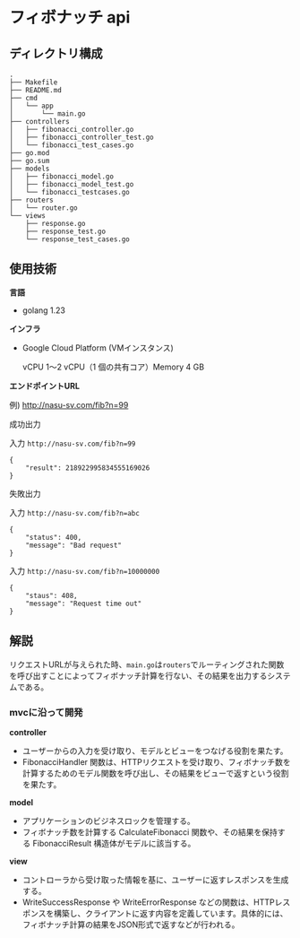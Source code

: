 # フィボナッチ api

## ディレクトリ構成

```
.
├── Makefile
├── README.md
├── cmd
│   └── app
│       └── main.go
├── controllers
│   ├── fibonacci_controller.go
│   ├── fibonacci_controller_test.go
│   └── fibonacci_test_cases.go
├── go.mod
├── go.sum
├── models
│   ├── fibonacci_model.go
│   ├── fibonacci_model_test.go
│   └── fibonacci_testcases.go
├── routers
│   └── router.go
└── views
    ├── response.go
    ├── response_test.go
    └── response_test_cases.go
```

## 使用技術
**言語**
- golang 1.23

**インフラ**
- Google Cloud Platform (VMインスタンス) 
  
   vCPU 1～2 vCPU（1 個の共有コア）Memory 4 GB

**エンドポイントURL**

例) http://nasu-sv.com/fib?n=99
  
成功出力 

入力 `http://nasu-sv.com/fib?n=99`
```
{
    "result": 218922995834555169026
}
```

失敗出力

入力 `http://nasu-sv.com/fib?n=abc`
```
{
    "status": 400,
    "message": "Bad request"
}
```
入力 `http://nasu-sv.com/fib?n=10000000`
```
{
    "staus": 408,
    "message": "Request time out"
}
```

## 解説
リクエストURLが与えられた時、`main.go`は`routers`でルーティングされた関数を呼び出すことによってフィボナッチ計算を行ない、その結果を出力するシステムである。


### mvcに沿って開発
**controller**
- ユーザーからの入力を受け取り、モデルとビューをつなげる役割を果たす。
- FibonacciHandler 関数は、HTTPリクエストを受け取り、フィボナッチ数を計算するためのモデル関数を呼び出し、その結果をビューで返すという役割を果たす。

**model**
- アプリケーションのビジネスロックを管理する。
- フィボナッチ数を計算する CalculateFibonacci 関数や、その結果を保持する FibonacciResult 構造体がモデルに該当する。

**view**
- コントローラから受け取った情報を基に、ユーザーに返すレスポンスを生成する。
- WriteSuccessResponse や WriteErrorResponse などの関数は、HTTPレスポンスを構築し、クライアントに返す内容を定義しています。具体的には、フィボナッチ計算の結果をJSON形式で返すなどが行われる。

